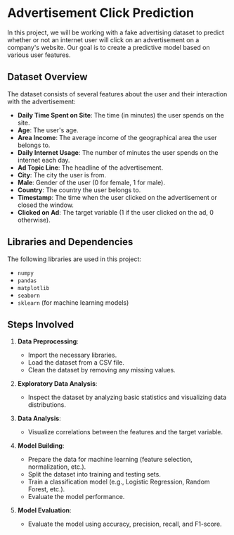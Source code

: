 # Advertisement Click Prediction

In this project, we will be working with a fake advertising dataset to predict whether or not an internet user will click on an advertisement on a company's website. Our goal is to create a predictive model based on various user features.

## Dataset Overview

The dataset consists of several features about the user and their interaction with the advertisement:

- **Daily Time Spent on Site**: The time (in minutes) the user spends on the site.
- **Age**: The user's age.
- **Area Income**: The average income of the geographical area the user belongs to.
- **Daily Internet Usage**: The number of minutes the user spends on the internet each day.
- **Ad Topic Line**: The headline of the advertisement.
- **City**: The city the user is from.
- **Male**: Gender of the user (0 for female, 1 for male).
- **Country**: The country the user belongs to.
- **Timestamp**: The time when the user clicked on the advertisement or closed the window.
- **Clicked on Ad**: The target variable (1 if the user clicked on the ad, 0 otherwise).

## Libraries and Dependencies

The following libraries are used in this project:

- `numpy`
- `pandas`
- `matplotlib`
- `seaborn`
- `sklearn` (for machine learning models)

## Steps Involved

1. **Data Preprocessing**: 
   - Import the necessary libraries.
   - Load the dataset from a CSV file.
   - Clean the dataset by removing any missing values.

2. **Exploratory Data Analysis**:
   - Inspect the dataset by analyzing basic statistics and visualizing data distributions.

3. **Data Analysis**:
   - Visualize correlations between the features and the target variable.

4. **Model Building**:
   - Prepare the data for machine learning (feature selection, normalization, etc.).
   - Split the dataset into training and testing sets.
   - Train a classification model (e.g., Logistic Regression, Random Forest, etc.).
   - Evaluate the model performance.

5. **Model Evaluation**:
   - Evaluate the model using accuracy, precision, recall, and F1-score.

